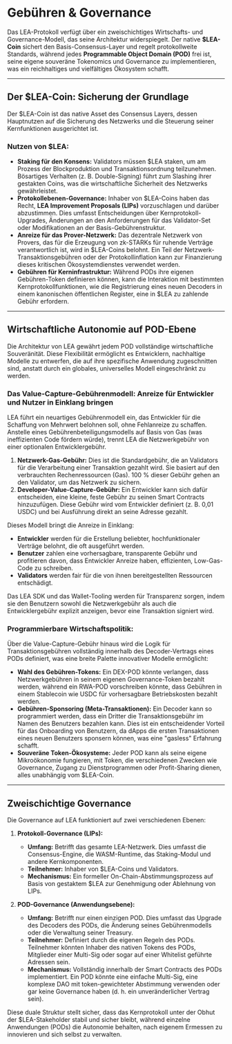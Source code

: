 # Gebühren & Governance

Das LEA-Protokoll verfügt über ein zweischichtiges Wirtschafts- und Governance-Modell, das seine Architektur widerspiegelt. Der native **$LEA-Coin** sichert den Basis-Consensus-Layer und regelt protokollweite Standards, während jedes **Programmable Object Domain (POD)** frei ist, seine eigene souveräne Tokenomics und Governance zu implementieren, was ein reichhaltiges und vielfältiges Ökosystem schafft.

---

## Der $LEA-Coin: Sicherung der Grundlage

Der $LEA-Coin ist das native Asset des Consensus Layers, dessen Hauptnutzen auf die Sicherung des Netzwerks und die Steuerung seiner Kernfunktionen ausgerichtet ist.

### Nutzen von $LEA:
- **Staking für den Konsens:** Validators müssen $LEA staken, um am Prozess der Blockproduktion und Transaktionsordnung teilzunehmen. Bösartiges Verhalten (z. B. Double-Signing) führt zum Slashing ihrer gestakten Coins, was die wirtschaftliche Sicherheit des Netzwerks gewährleistet.
- **Protokollebenen-Governance:** Inhaber von $LEA-Coins haben das Recht, **LEA Improvement Proposals (LIPs)** vorzuschlagen und darüber abzustimmen. Dies umfasst Entscheidungen über Kernprotokoll-Upgrades, Änderungen an den Anforderungen für das Validator-Set oder Modifikationen an der Basis-Gebührenstruktur.
- **Anreize für das Prover-Netzwerk:** Das dezentrale Netzwerk von Provers, das für die Erzeugung von zk-STARKs für ruhende Verträge verantwortlich ist, wird in $LEA-Coins belohnt. Ein Teil der Netzwerk-Transaktionsgebühren oder der Protokollinflation kann zur Finanzierung dieses kritischen Ökosystemdienstes verwendet werden.
- **Gebühren für Kerninfrastruktur:** Während PODs ihre eigenen Gebühren-Token definieren können, kann die Interaktion mit bestimmten Kernprotokollfunktionen, wie die Registrierung eines neuen Decoders in einem kanonischen öffentlichen Register, eine in $LEA zu zahlende Gebühr erfordern.

---

## Wirtschaftliche Autonomie auf POD-Ebene

Die Architektur von LEA gewährt jedem POD vollständige wirtschaftliche Souveränität. Diese Flexibilität ermöglicht es Entwicklern, nachhaltige Modelle zu entwerfen, die auf ihre spezifische Anwendung zugeschnitten sind, anstatt durch ein globales, universelles Modell eingeschränkt zu werden.

### Das Value-Capture-Gebührenmodell: Anreize für Entwickler und Nutzer in Einklang bringen
LEA führt ein neuartiges Gebührenmodell ein, das Entwickler für die Schaffung von Mehrwert belohnen soll, ohne Fehlanreize zu schaffen. Anstelle eines Gebührenbeteiligungsmodells auf Basis von Gas (was ineffizienten Code fördern würde), trennt LEA die Netzwerkgebühr von einer optionalen Entwicklergebühr.

1.  **Netzwerk-Gas-Gebühr:** Dies ist die Standardgebühr, die an Validators für die Verarbeitung einer Transaktion gezahlt wird. Sie basiert auf den verbrauchten Rechenressourcen (Gas). 100 % dieser Gebühr gehen an den Validator, um das Netzwerk zu sichern.
2.  **Developer-Value-Capture-Gebühr:** Ein Entwickler kann sich dafür entscheiden, eine kleine, feste Gebühr zu seinen Smart Contracts hinzuzufügen. Diese Gebühr wird vom Entwickler definiert (z. B. 0,01 USDC) und bei Ausführung direkt an seine Adresse gezahlt.

Dieses Modell bringt die Anreize in Einklang:
-   **Entwickler** werden für die Erstellung beliebter, hochfunktionaler Verträge belohnt, die oft ausgeführt werden.
-   **Benutzer** zahlen eine vorhersagbare, transparente Gebühr und profitieren davon, dass Entwickler Anreize haben, effizienten, Low-Gas-Code zu schreiben.
-   **Validators** werden fair für die von ihnen bereitgestellten Ressourcen entschädigt.

Das LEA SDK und das Wallet-Tooling werden für Transparenz sorgen, indem sie den Benutzern sowohl die Netzwerkgebühr als auch die Entwicklergebühr explizit anzeigen, bevor eine Transaktion signiert wird.

### Programmierbare Wirtschaftspolitik:
Über die Value-Capture-Gebühr hinaus wird die Logik für Transaktionsgebühren vollständig innerhalb des Decoder-Vertrags eines PODs definiert, was eine breite Palette innovativer Modelle ermöglicht:
- **Wahl des Gebühren-Tokens:** Ein DEX-POD könnte verlangen, dass Netzwerkgebühren in seinem eigenen Governance-Token bezahlt werden, während ein RWA-POD vorschreiben könnte, dass Gebühren in einem Stablecoin wie USDC für vorhersagbare Betriebskosten bezahlt werden.
- **Gebühren-Sponsoring (Meta-Transaktionen):** Ein Decoder kann so programmiert werden, dass ein Dritter die Transaktionsgebühr im Namen des Benutzers bezahlen kann. Dies ist ein entscheidender Vorteil für das Onboarding von Benutzern, da dApps die ersten Transaktionen eines neuen Benutzers sponsern können, was eine "gasless" Erfahrung schafft.
- **Souveräne Token-Ökosysteme:** Jeder POD kann als seine eigene Mikroökonomie fungieren, mit Token, die verschiedenen Zwecken wie Governance, Zugang zu Dienstprogrammen oder Profit-Sharing dienen, alles unabhängig vom $LEA-Coin.

---

## Zweischichtige Governance

Die Governance auf LEA funktioniert auf zwei verschiedenen Ebenen:

1.  **Protokoll-Governance (LIPs):**
    - **Umfang:** Betrifft das gesamte LEA-Netzwerk. Dies umfasst die Consensus-Engine, die WASM-Runtime, das Staking-Modul und andere Kernkomponenten.
    - **Teilnehmer:** Inhaber von $LEA-Coins und Validators.
    - **Mechanismus:** Ein formeller On-Chain-Abstimmungsprozess auf Basis von gestaktem $LEA zur Genehmigung oder Ablehnung von LIPs.

2.  **POD-Governance (Anwendungsebene):**
    - **Umfang:** Betrifft nur einen einzigen POD. Dies umfasst das Upgrade des Decoders des PODs, die Änderung seines Gebührenmodells oder die Verwaltung seiner Treasury.
    - **Teilnehmer:** Definiert durch die eigenen Regeln des PODs. Teilnehmer könnten Inhaber des nativen Tokens des PODs, Mitglieder einer Multi-Sig oder sogar auf einer Whitelist geführte Adressen sein.
    - **Mechanismus:** Vollständig innerhalb der Smart Contracts des PODs implementiert. Ein POD könnte eine einfache Multi-Sig, eine komplexe DAO mit token-gewichteter Abstimmung verwenden oder gar keine Governance haben (d. h. ein unveränderlicher Vertrag sein).

Diese duale Struktur stellt sicher, dass das Kernprotokoll unter der Obhut der $LEA-Stakeholder stabil und sicher bleibt, während einzelne Anwendungen (PODs) die Autonomie behalten, nach eigenem Ermessen zu innovieren und sich selbst zu verwalten.
